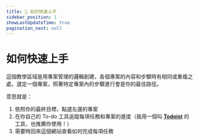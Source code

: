 ```yaml
---
title: 💯 如何快速上手
sidebar_position: 1
showLastUpdateTime: true
pagination_next: null
---
```


# 如何快速上手

這個教學區域是用專案管理的邏輯創建，各個專案的內容和步驟時有相同或重複之處，選定一個專案，照著特定專案內的步驟進行會是你的最佳路徑。

意思就是：
1. 依照你的最終目標，點選左邊的專案
2. 在你自己的 To-do 工具追蹤每項任務和專案的進度（我用一個叫 [**Todoist**](https://get.todoist.io/3d1vczem1yso) 的工具，也推薦你使用！）
3. 需要時回來這個網站查看如何完成每項任務

<!-- Disclaimer: 如內容有誤，歡迎來信告知：... -->